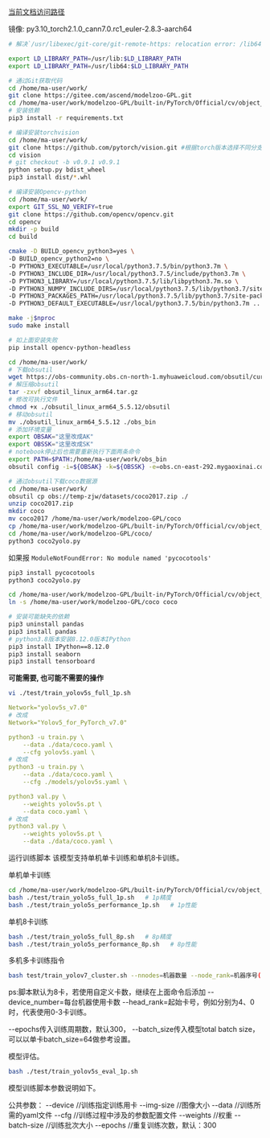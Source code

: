 [当前文档访问路径](https://ai-fae.readthedocs.io/zh-cn/latest/ok_YOLOV5_for_PyTorch_v7.0训练.html)

镜像: py3.10_torch2.1.0_cann7.0.rc1_euler-2.8.3-aarch64


```bash
# 解决`/usr/libexec/git-core/git-remote-https: relocation error: /lib64/libcurl.so.4: symbol SSLv3_client_method version OPENSSL_1_1_0 not defined in file libssl.so.1.1 with link time reference`

export LD_LIBRARY_PATH=/usr/lib:$LD_LIBRARY_PATH
export LD_LIBRARY_PATH=/usr/lib64:$LD_LIBRARY_PATH
```

```bash
# 通过Git获取代码
cd /home/ma-user/work/
git clone https://gitee.com/ascend/modelzoo-GPL.git
cd /home/ma-user/work/modelzoo-GPL/built-in/PyTorch/Official/cv/object_detection/Yolov5_for_PyTorch_v7.0/
# 安装依赖
pip3 install -r requirements.txt
```

```bash
# 编译安装torchvision
cd /home/ma-user/work/
git clone https://github.com/pytorch/vision.git #根据torch版本选择不同分支
cd vision
# git checkout -b v0.9.1 v0.9.1
python setup.py bdist_wheel
pip3 install dist/*.whl
```

```bash
# 编译安装Opencv-python
cd /home/ma-user/work/
export GIT_SSL_NO_VERIFY=true
git clone https://github.com/opencv/opencv.git
cd opencv
mkdir -p build
cd build

cmake -D BUILD_opencv_python3=yes \
-D BUILD_opencv_python2=no \
-D PYTHON3_EXECUTABLE=/usr/local/python3.7.5/bin/python3.7m \
-D PYTHON3_INCLUDE_DIR=/usr/local/python3.7.5/include/python3.7m \
-D PYTHON3_LIBRARY=/usr/local/python3.7.5/lib/libpython3.7m.so \
-D PYTHON3_NUMPY_INCLUDE_DIRS=/usr/local/python3.7.5/lib/python3.7/site-packages/numpy/core/include \
-D PYTHON3_PACKAGES_PATH=/usr/local/python3.7.5/lib/python3.7/site-packages \
-D PYTHON3_DEFAULT_EXECUTABLE=/usr/local/python3.7.5/bin/python3.7m ..

make -j$nproc
sudo make install

# 如上面安装失败
pip install opencv-python-headless
```

```bash
cd /home/ma-user/work/
# 下载obsutil
wget https://obs-community.obs.cn-north-1.myhuaweicloud.com/obsutil/current/obsutil_linux_arm64.tar.gz
# 解压缩obsutil
tar -zxvf obsutil_linux_arm64.tar.gz
# 修改可执行文件
chmod +x ./obsutil_linux_arm64_5.5.12/obsutil
# 移动obsutil
mv ./obsutil_linux_arm64_5.5.12 ./obs_bin
# 添加环境变量
export OBSAK="这里改成AK"
export OBSSK="这里改成SK"
# notebook停止后也需要重新执行下面两条命令
export PATH=$PATH:/home/ma-user/work/obs_bin
obsutil config -i=${OBSAK} -k=${OBSSK} -e=obs.cn-east-292.mygaoxinai.com

# 通过obsutil下载coco数据源
cd /home/ma-user/work/
obsutil cp obs://temp-zjw/datasets/coco2017.zip ./
unzip coco2017.zip
mkdir coco
mv coco2017 /home/ma-user/work/modelzoo-GPL/coco
cp /home/ma-user/work/modelzoo-GPL/built-in/PyTorch/Official/cv/object_detection/Yolov5_for_PyTorch_v7.0/cocofile/* /home/ma-user/work/modelzoo-GPL/coco/
cd /home/ma-user/work/modelzoo-GPL/coco/
python3 coco2yolo.py
```

如果报 `ModuleNotFoundError: No module named 'pycocotools'`
```bash
pip3 install pycocotools
python3 coco2yolo.py
```

```bash
cd /home/ma-user/work/modelzoo-GPL/built-in/PyTorch/Official/cv/object_detection/Yolov5_for_PyTorch_v7.0/
ln -s /home/ma-user/work/modelzoo-GPL/coco coco
```

```bash
# 安装可能缺失的依赖
pip3 uninstall pandas
pip3 install pandas
# python3.8版本安装8.12.0版本IPython
pip3 install IPython==8.12.0
pip3 install seaborn
pip3 install tensorboard
```

**可能需要, 也可能不需要的操作**
```bash
vi ./test/train_yolov5s_full_1p.sh
```
```yaml
Network="yolov5s_v7.0"
# 改成
Network="Yolov5_for_PyTorch_v7.0"
```

```yaml
python3 -u train.py \
    --data ./data/coco.yaml \
    --cfg yolov5s.yaml \
# 改成
python3 -u train.py \
    --data ./data/coco.yaml \
    --cfg ./models/yolov5s.yaml \
```

```yaml
python3 val.py \
    --weights yolov5s.pt \
    --data coco.yaml \
# 改成
python3 val.py \
    --weights yolov5s.pt \
    --data ./data/coco.yaml \
```

运行训练脚本
该模型支持单机单卡训练和单机8卡训练。

单机单卡训练

```bash
cd /home/ma-user/work/modelzoo-GPL/built-in/PyTorch/Official/cv/object_detection/Yolov5_for_PyTorch_v7.0/
bash ./test/train_yolo5s_full_1p.sh   # 1p精度    
bash ./test/train_yolo5s_performance_1p.sh   # 1p性能
```
单机8卡训练
```bash
bash ./test/train_yolo5s_full_8p.sh   # 8p精度    
bash ./test/train_yolo5s_performance_8p.sh   # 8p性能
```
多机多卡训练指令
```bash
bash test/train_yolov7_cluster.sh --nnodes=机器数量 --node_rank=机器序号(0,1,2...) --master_addr=主机服务器地址 --master_port=主机服务器端口号
```
ps:脚本默认为8卡，若使用自定义卡数，继续在上面命令后添加 --device_number=每台机器使用卡数 --head_rank=起始卡号，例如分别为4、0时，代表使用0-3卡训练。

--epochs传入训练周期数，默认300， --batch_size传入模型total batch size，可以以单卡batch_size=64做参考设置。

模型评估。
```bash
bash ./test/train_yolov5s_eval_1p.sh 
```
模型训练脚本参数说明如下。

公共参数：
--device                            //训练指定训练用卡
--img-size                          //图像大小
--data                              //训练所需的yaml文件
--cfg                               //训练过程中涉及的参数配置文件
--weights                           //权重
--batch-size                        //训练批次大小
--epochs                            //重复训练次数，默认：300